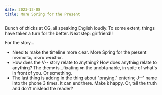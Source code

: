 ```yaml
---
date: 2023-12-08
title: More Spring for the Present
---
```


Bunch of chicks at CG, all speaking English loudly. To some extent, things have taken a turn for the better. Next step: girlfriend!!

For the story...

- Need to make the timeline more clear. More Spring for the present moments; more weather.
- How does the V-- story relate to anything? How does anything relate to anything? The theme is...fixating on the unobtainable, in spite of what's in front of you. Or something.
- The last thing is adding in the thing about "praying," entering J--' name into the phone 3 times. It can end there. Make it happy. Or, tell the truth and don't mislead the reader?
